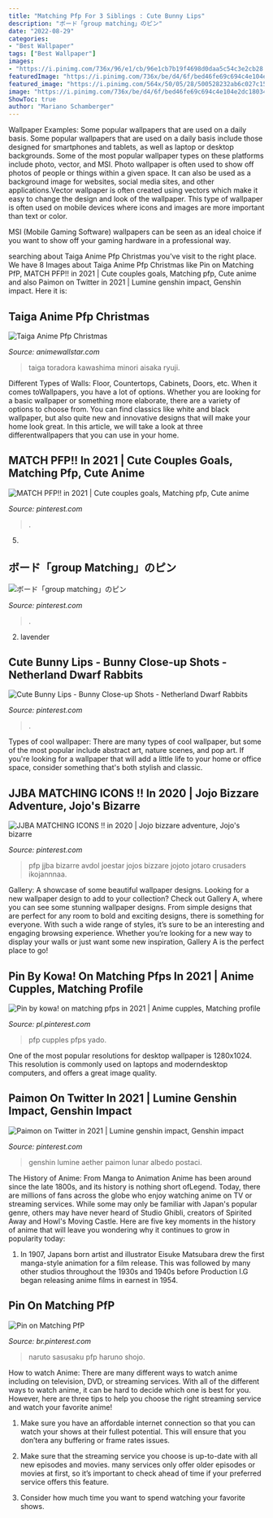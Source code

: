 ```yaml
---
title: "Matching Pfp For 3 Siblings : Cute Bunny Lips"
description: "ボード「group matching」のピン"
date: "2022-08-29"
categories:
- "Best Wallpaper"
tags: ["Best Wallpaper"]
images:
- "https://i.pinimg.com/736x/96/e1/cb/96e1cb7b19f4698d0daa5c54c3e2cb28.jpg"
featuredImage: "https://i.pinimg.com/736x/be/d4/6f/bed46fe69c694c4e104e2dc18034155d.jpg"
featured_image: "https://i.pinimg.com/564x/50/05/28/500528232ab6c027c150f4601f21e937.jpg"
image: "https://i.pinimg.com/736x/be/d4/6f/bed46fe69c694c4e104e2dc18034155d.jpg"
ShowToc: true
author: "Mariano Schamberger"
---
```



Wallpaper Examples: Some popular wallpapers that are used on a daily basis.
Some popular wallpapers that are used on a daily basis include those designed for smartphones and tablets, as well as laptop or desktop backgrounds. Some of the most popular wallpaper types on these platforms include photo, vector, and MSI. 
Photo wallpaper is often used to show off photos of people or things within a given space. It can also be used as a background image for websites, social media sites, and other applications.Vector wallpaper is often created using vectors which make it easy to change the design and look of the wallpaper. This type of wallpaper is often used on mobile devices where icons and images are more important than text or color. 

MSI (Mobile Gaming Software) wallpapers can be seen as an ideal choice if you want to show off your gaming hardware in a professional way.

	

		
searching about Taiga Anime Pfp Christmas you've visit to the right place. We have 8 Images about Taiga Anime Pfp Christmas like Pin on Matching PfP, MATCH PFP!! in 2021 | Cute couples goals, Matching pfp, Cute anime and also Paimon on Twitter in 2021 | Lumine genshin impact, Genshin impact. Here it is:
		
    
## Taiga Anime Pfp Christmas

<img loading=lazy src="https://i.pinimg.com/564x/50/05/28/500528232ab6c027c150f4601f21e937.jpg" onerror="this.onerror=null;this.src='https://tse2.mm.bing.net/th?id=OIP.KProlyP-8r7G9wZSR33J2wHaHa&amp;pid=15.1';" alt="Taiga Anime Pfp Christmas">

_Source: animewallstar.com_

>taiga toradora kawashima minori aisaka ryuji. 

	

Different Types of Walls: Floor, Countertops, Cabinets, Doors, etc.
When it comes toWallpapers, you have a lot of options. Whether you are looking for a basic wallpaper or something more elaborate, there are a variety of options to choose from. You can find classics like white and black wallpaper, but also quite new and innovative designs that will make your home look great. In this article, we will take a look at three differentwallpapers that you can use in your home.

    
## MATCH PFP!! In 2021 | Cute Couples Goals, Matching Pfp, Cute Anime

<img loading=lazy src="https://i.pinimg.com/736x/96/e1/cb/96e1cb7b19f4698d0daa5c54c3e2cb28.jpg" onerror="this.onerror=null;this.src='https://tse4.mm.bing.net/th?id=OIP._p6QIHUpO9H6Z1EOTs1klAHaIH&amp;pid=15.1';" alt="MATCH PFP!! in 2021 | Cute couples goals, Matching pfp, Cute anime">

_Source: pinterest.com_

>. 

	

5.

    
## ボード「group Matching」のピン

<img loading=lazy src="https://i.pinimg.com/736x/be/d4/6f/bed46fe69c694c4e104e2dc18034155d.jpg" onerror="this.onerror=null;this.src='https://tse2.mm.bing.net/th?id=OIP.-CQqSU9mQduqfTHcKbRynwHaJ3&amp;pid=15.1';" alt="ボード「group matching」のピン">

_Source: pinterest.com_

>. 

	

2. lavender 

    
## Cute Bunny Lips - Bunny Close-up Shots - Netherland Dwarf Rabbits

<img loading=lazy src="https://i.pinimg.com/736x/b1/00/7a/b1007a355f245448336a495c61e151a2.jpg" onerror="this.onerror=null;this.src='https://tse4.mm.bing.net/th?id=OIP.z-Rlll8mFMrJx0kKBq_8owHaEK&amp;pid=15.1';" alt="Cute Bunny Lips - Bunny Close-up Shots - Netherland Dwarf Rabbits">

_Source: pinterest.com_

>. 

	

Types of cool wallpaper:
There are many types of cool wallpaper, but some of the most popular include abstract art, nature scenes, and pop art. If you're looking for a wallpaper that will add a little life to your home or office space, consider something that's both stylish and classic.

    
## JJBA MATCHING ICONS !! In 2020 | Jojo Bizzare Adventure, Jojo&#039;s Bizarre

<img loading=lazy src="https://i.pinimg.com/736x/e6/78/73/e678732c01492c9eeef450213be2c88e.jpg" onerror="this.onerror=null;this.src='https://tse2.mm.bing.net/th?id=OIP.jIf4QBsi8vpFMgss2teq7wHaHa&amp;pid=15.1';" alt="JJBA MATCHING ICONS !! in 2020 | Jojo bizzare adventure, Jojo&#039;s bizarre">

_Source: pinterest.com_

>pfp jjba bizarre avdol joestar jojos bizzare jojoto jotaro crusaders ikojannnaa. 

	

Gallery: A showcase of some beautiful wallpaper designs.
Looking for a new wallpaper design to add to your collection? Check out Gallery A, where you can see some stunning wallpaper designs. From simple designs that are perfect for any room to bold and exciting designs, there is something for everyone. With such a wide range of styles, it’s sure to be an interesting and engaging browsing experience. Whether you’re looking for a new way to display your walls or just want some new inspiration, Gallery A is the perfect place to go!





	
	
    
## Pin By Kowa! On Matching Pfps In 2021 | Anime Cupples, Matching Profile

<img loading=lazy src="https://i.pinimg.com/736x/aa/d2/b6/aad2b6f2fc3956e584b6b8a970dd5eef.jpg" onerror="this.onerror=null;this.src='https://tse2.mm.bing.net/th?id=OIP.KDvV4Arig8gCIOiaO5c66gAAAA&amp;pid=15.1';" alt="Pin by kowa! on matching pfps in 2021 | Anime cupples, Matching profile">

_Source: pl.pinterest.com_

>pfp cupples pfps yado. 

	

One of the most popular resolutions for desktop wallpaper is 1280x1024. This resolution is commonly used on laptops and moderndesktop computers, and offers a great image quality.

    
## Paimon On Twitter In 2021 | Lumine Genshin Impact, Genshin Impact

<img loading=lazy src="https://i.pinimg.com/736x/24/45/d8/2445d8bdacaf802fa096841d0e36aa02.jpg" onerror="this.onerror=null;this.src='https://tse1.mm.bing.net/th?id=OIP.UebegCRiLuN4LsLUerGokAHaHa&amp;pid=15.1';" alt="Paimon on Twitter in 2021 | Lumine genshin impact, Genshin impact">

_Source: pinterest.com_

>genshin lumine aether paimon lunar albedo postaci. 

	

The History of Anime: From Manga to Animation
Anime has been around since the late 1800s, and its history is nothing short ofLegend. Today, there are millions of fans across the globe who enjoy watching anime on TV or streaming services. While some may only be familiar with Japan's popular genre, others may have never heard of Studio Ghibli, creators of Spirited Away and Howl's Moving Castle. Here are five key moments in the history of anime that will leave you wondering why it continues to grow in popularity today:
1) In 1907, Japans born artist and illustrator Eisuke Matsubara drew the first manga-style animation for a film release. This was followed by many other studios throughout the 1930s and 1940s before Production I.G began releasing anime films in earnest in 1954.

    
## Pin On Matching PfP

<img loading=lazy src="https://i.pinimg.com/736x/29/fe/40/29fe4073f98d04ba3aa2dbf406cd641e.jpg" onerror="this.onerror=null;this.src='https://tse4.mm.bing.net/th?id=OIP.nvVs4foU8ogbmnaRtuRzQQHaHa&amp;pid=15.1';" alt="Pin on Matching PfP">

_Source: br.pinterest.com_

>naruto sasusaku pfp haruno shojo. 

	

How to watch Anime: There are many different ways to watch anime including on television, DVD, or streaming services.
With all of the different ways to watch anime, it can be hard to decide which one is best for you. However, here are three tips to help you choose the right streaming service and watch your favorite anime!
1. Make sure you have an affordable internet connection so that you can watch your shows at their fullest potential. This will ensure that you don’tera any buffering or frame rates issues.

2. Make sure that the streaming service you choose is up-to-date with all new episodes and movies. many services only offer older episodes or movies at first, so it’s important to check ahead of time if your preferred service offers this feature.

3. Consider how much time you want to spend watching your favorite shows.

